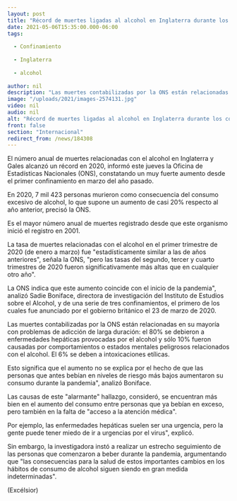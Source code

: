 ```yaml
---
layout: post
title: "Récord de muertes ligadas al alcohol en Inglaterra durante los confinamientos"
date: 2021-05-06T15:35:00.000-06:00
tags:
  
  - Confinamiento
  
  - Inglaterra
  
  - alcohol
  
author: nil
description: "Las muertes contabilizadas por la ONS están relacionadas en su mayoría con problemas de adicción de larga duración"
image: "/uploads/2021/images-2574131.jpg"
video: nil
audio: nil
alt: "Récord de muertes ligadas al alcohol en Inglaterra durante los confinamientos"
front: false
section: "Internacional"
redirect_from: /news/184308
---
```


El número anual de muertes relacionadas con el alcohol en Inglaterra y Gales alcanzó un récord en 2020, informó este jueves la Oficina de Estadísticas Nacionales (ONS), constatando un muy fuerte aumento desde el primer confinamiento en marzo del año pasado.

En 2020, 7 mil 423 personas murieron como consecuencia del consumo excesivo de alcohol, lo que supone un aumento de casi 20% respecto al año anterior, precisó la ONS.

Es el mayor número anual de muertes registrado desde que este organismo inició el registro en 2001.

La tasa de muertes relacionadas con el alcohol en el primer trimestre de 2020 (de enero a marzo) fue "estadísticamente similar a las de años anteriores", señala la ONS, "pero las tasas del segundo, tercer y cuarto trimestres de 2020 fueron significativamente más altas que en cualquier otro año".

La ONS indica que este aumento coincide con el inicio de la pandemia", analizó Sadie Boniface, directora de investigación del Instituto de Estudios sobre el Alcohol, y de una serie de tres confinamientos, el primero de los cuales fue anunciado por el gobierno británico el 23 de marzo de 2020.

Las muertes contabilizadas por la ONS están relacionadas en su mayoría con problemas de adicción de larga duración: el 80% se debieron a enfermedades hepáticas provocadas por el alcohol y sólo 10% fueron causadas por comportamientos o estados mentales peligrosos relacionados con el alcohol. El 6% se deben a intoxicaciones etílicas.

Esto significa que el aumento no se explica por el hecho de que las personas que antes bebían en niveles de riesgo más bajos aumentaron su consumo durante la pandemia", analizó Boniface.

Las causas de este "alarmante" hallazgo, consideró, se encuentran más bien en el aumento del consumo entre personas que ya bebían en exceso, pero también en la falta de "acceso a la atención médica".

Por ejemplo, las enfermedades hepáticas suelen ser una urgencia, pero la gente puede tener miedo de ir a urgencias por el virus", explicó.

Sin embargo, la investigadora instó a realizar un estrecho seguimiento de las personas que comenzaron a beber durante la pandemia, argumentando que "las consecuencias para la salud de estos importantes cambios en los hábitos de consumo de alcohol siguen siendo en gran medida indeterminadas".

(Excélsior)